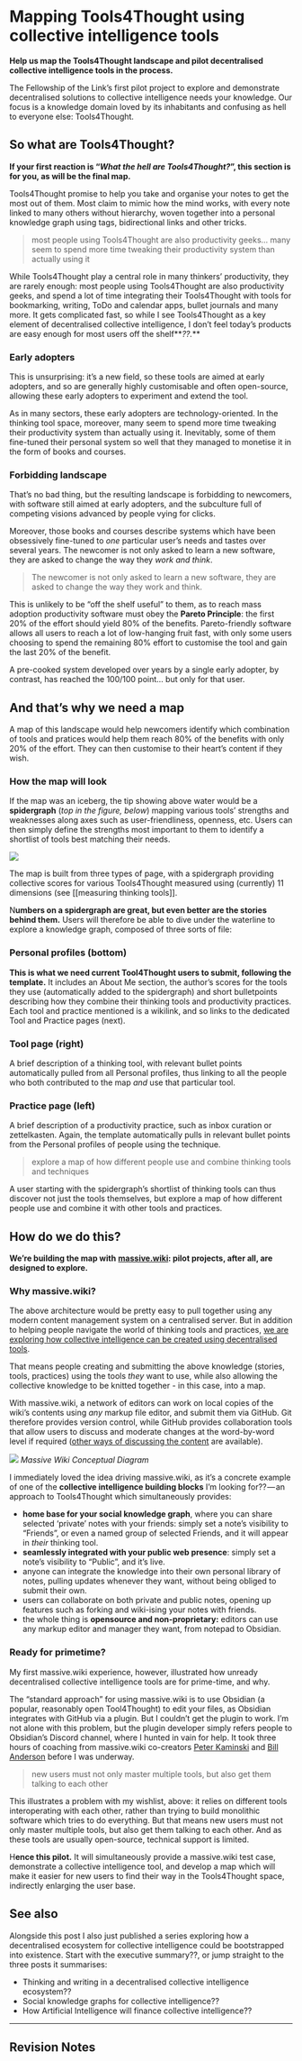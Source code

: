 # Mapping Tools4Thought using collective intelligence tools


**Help us map the Tools4Thought landscape and pilot decentralised collective intelligence tools in the process.**

The Fellowship of the Link’s first pilot project to explore and demonstrate decentralised solutions to collective intelligence needs your knowledge. Our focus is a knowledge domain loved by its inhabitants and confusing as hell to everyone else: Tools4Thought.

## So what are Tools4Thought?

**If your first reaction is “_What the hell are Tools4Thought?_”, this section is for you, as will be the final map.**

Tools4Thought promise to help you take and organise your notes to get the most out of them. Most claim to mimic how the mind works, with every note linked to many others without hierarchy, woven together into a personal knowledge graph using tags, bidirectional links and other tricks.

> most people using Tools4Thought are also productivity geeks… many seem to spend more time tweaking their productivity system than actually using it

While Tools4Thought play a central role in many thinkers’ productivity, they are rarely enough: most people using Tools4Thought are also productivity geeks, and spend a lot of time integrating their Tools4Thought with tools for bookmarking, writing, ToDo and calendar apps, bullet journals and many more. It gets complicated fast, so while I see Tools4Thought as a key element of decentralised collective intelligence, I don’t feel today’s products are easy enough for most users off the shelf**_??._**

### Early adopters

This is unsurprising: it’s a new field, so these tools are aimed at early adopters, and so are generally highly customisable and often open-source, allowing these early adopters to experiment and extend the tool.

As in many sectors, these early adopters are technology-oriented. In the thinking tool space, moreover, many seem to spend more time tweaking their productivity system than actually using it. Inevitably, some of them fine-tuned their personal system so well that they managed to monetise it in the form of books and courses.

### Forbidding landscape

That’s no bad thing, but the resulting landscape is forbidding to newcomers, with software still aimed at early adopters, and the subculture full of competing visions advanced by people vying for clicks.

Moreover, those books and courses describe systems which have been obsessively fine-tuned to _one_ particular user’s needs and tastes over several years. The newcomer is not only asked to learn a new software, they are asked to change the way they _work and think_.

> The newcomer is not only asked to learn a new software, they are asked to change the way they work and think.

This is unlikely to be “off the shelf useful” to them, as to reach mass adoption productivity software must obey the **Pareto Principle**: the first 20% of the effort should yield 80% of the benefits. Pareto-friendly software allows all users to reach a lot of low-hanging fruit fast, with only some users choosing to spend the remaining 80% effort to customise the tool and gain the last 20% of the benefit.

A pre-cooked system developed over years by a single early adopter, by contrast, has reached the 100/100 point… but only for that user.

## And that’s why we need a map

A map of this landscape would help newcomers identify which combination of tools and pratices would help them reach 80% of the benefits with only 20% of the effort. They can then customise to their heart’s content if they wish.

### How the map will look 

If the map was an iceberg, the tip showing above water would be a **spidergraph** (_top in the figure, below_) mapping various tools’ strengths and weaknesses along axes such as user-friendliness, openness, etc. Users can then simply define the strengths most important to them to identify a shortlist of tools best matching their needs. 


![](https://cdn-images-1.medium.com/max/1440/1*6mfBDakcS4clSdtZXshdCg.png)

The map is built from three types of page, with a spidergraph providing collective scores for various Tools4Thought measured using (currently) 11 dimensions (see [[measuring thinking tools]].

N**umbers on a spidergraph are great, but even better are the stories behind them.** Users will therefore be able to dive under the waterline to explore a knowledge graph, composed of three sorts of file:

### **Personal profiles (bottom)**

**This is what we need current Tool4Thought users to submit, following the template.** It includes an About Me section, the author’s scores for the tools they use (automatically added to the spidergraph) and short bulletpoints describing how they combine their thinking tools and productivity practices. Each tool and practice mentioned is a wikilink, and so links to the dedicated Tool and Practice pages (next).

### **Tool page (right)**

A brief description of a thinking tool, with relevant bullet points automatically pulled from all Personal profiles, thus linking to all the people who both contributed to the map _and_ use that particular tool.

### Practice **page** (left)

A brief description of a productivity practice, such as inbox curation or zettelkasten. Again, the template automatically pulls in relevant bullet points from the Personal profiles of people using the technique.

> explore a map of how different people use and combine thinking tools and techniques

A user starting with the spidergraph’s shortlist of thinking tools can thus discover not just the tools themselves, but explore a map of how different people use and combine it with other tools and practices.

## How do we do this?

**We’re building the map with** [**massive.wiki**](https://massive.wiki/)**: pilot projects, after all, are designed to explore.**

### Why massive.wiki?

The above architecture would be pretty easy to pull together using any modern content management system on a centralised server. But in addition to helping people navigate the world of thinking tools and practices, [we are exploring how collective intelligence can be created using decentralised tools](https://medium.com/@mathewlowry/building-collective-intelligence-from-social-knowledge-graphs-e3a465852e8b).

That means people creating and submitting the above knowledge (stories, tools, practices) using the tools _they_ want to use, while also allowing the collective knowledge to be knitted together - in this case, into a map.

With massive.wiki, a network of editors can work on local copies of the wiki’s contents using _any_ markup file editor, and submit them via GitHub. Git therefore provides version control, while GitHub provides collaboration tools that allow users to discuss and moderate changes at the word-by-word level if required ([other ways of discussing the content](https://tftmap.massive.wiki/comment_on_this_site%27s_content.html) are available). 

[![](https://cdn-images-1.medium.com/max/1440/1*elbIspFmChR70YbOgpucwQ.png)](https://massive.wiki/massive_wiki_conceptual_diagram)
*Massive Wiki Conceptual Diagram*

I immediately loved the idea driving massive.wiki, as it’s a concrete example of one of the **collective intelligence building blocks** I’m looking for?? — an approach to Tools4Thought which simultaneously provides:

-   **home base for your social knowledge graph**, where you can share selected ‘private’ notes with your friends: simply set a note’s visibility to “Friends”, or even a named group of selected Friends, and it will appear in _their_ thinking tool.
-   **seamlessly integrated with your public web presence**: simply set a note’s visibility to “Public”, and it’s live.
-   anyone can integrate the knowledge into their own personal library of notes, pulling updates whenever they want, without being obliged to submit their own.
-   users can collaborate on both private and public notes, opening up features such as forking and wiki-ising your notes with friends.
-   the whole thing is **opensource and non-proprietary:** editors can use any markup editor and manager they want, from notepad to Obsidian.

### Ready for primetime?

My first massive.wiki experience, however, illustrated how unready decentralised collective intelligence tools are for prime-time, and why.

The “standard approach” for using massive.wiki is to use Obsidian (a popular, reasonably open Tool4Thought) to edit your files, as Obsidian integrates with GitHub via a plugin. But I couldn’t get the plugin to work. I’m not alone with this problem, but the plugin developer simply refers people to Obsidian’s Discord channel, where I hunted in vain for help. It took three hours of coaching from massive.wiki co-creators [Peter Kaminski](https://dainty-sable-264aa3.netlify.app/blog/Peter%20Kaminski) and [Bill Anderson](https://dainty-sable-264aa3.netlify.app/blog/Bill%20Anderson) before I was underway.

> new users must not only master multiple tools, but also get them talking to each other

This illustrates a problem with my wishlist, above: it relies on different tools interoperating with each other, rather than trying to build monolithic software which tries to do everything. But that means new users must not only master multiple tools, but also get them talking to each other. And as these tools are usually open-source, technical support is limited.

H**ence this pilot.** It will simultaneously provide a massive.wiki test case, demonstrate a collective intelligence tool, and develop a map which will make it easier for new users to find their way in the Tools4Thought space, indirectly enlarging the user base.

## See also

Alongside this post I also just published a series exploring how a decentralised ecosystem for collective intelligence could be bootstrapped into existence. Start with the executive summary??, or jump straight to the three posts it summarises:

-   Thinking and writing in a decentralised collective intelligence ecosystem??
-   Social knowledge graphs for collective intelligence??
-   How Artificial Intelligence will finance collective intelligence??

---

## Revision Notes


